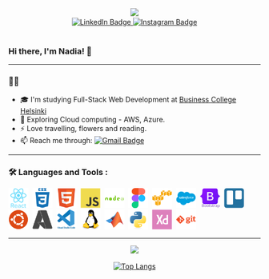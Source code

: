
<div id="header" align="center">
  <img src="https://media.giphy.com/media/hpXdHPfFI5wTABdDx9/giphy.gif" width="150"/>
</div>
<div id="badges" align="center">
  <a href="https://www.linkedin.com/in/nadia-jahan-juthy/">
    <img src="https://img.shields.io/badge/LinkedIn-blue?style=for-the-badge&logo=linkedin&logoColor=white" alt="LinkedIn Badge"/>
  </a>
  <a href="https://www.instagram.com/_juthy_nadia_/">
    <img src="https://img.shields.io/badge/Instagram-red?style=for-the-badge&logo=youtube&logoColor=white" alt="Instagram Badge"/>
  </a>
</div>
<img src="https://komarev.com/ghpvc/?username=JuthyNadi-a&style=flat-square&color=blue" alt=""/>

### Hi there, I'm Nadia! 👋
---

### :woman_technologist: 

- 🎓 I'm studying Full-Stack Web Development at [Business College Helsinki](https://github.com/HelsinkiBusinessCollege)
- :seedling: Exploring Cloud computing - AWS, Azure.
- ⚡ Love travelling, flowers and reading.
- :mailbox:  Reach me through: [![Gmail Badge](https://img.shields.io/badge/-Nadia-red?style=flat&logo=Gmail&logoColor=white)](juthynadia@gmail.com)

---

### :hammer_and_wrench: Languages and Tools :

<div>
  <img src="https://github.com/devicons/devicon/blob/master/icons/react/react-original-wordmark.svg" title="React" alt="React" width="40" height="40"/>&nbsp;
  <img src="https://github.com/devicons/devicon/blob/master/icons/css3/css3-plain-wordmark.svg"  title="CSS3" alt="CSS" width="40" height="40"/>&nbsp;
  <img src="https://github.com/devicons/devicon/blob/master/icons/html5/html5-original.svg" title="HTML5" alt="HTML" width="40" height="40"/>&nbsp;
  <img src="https://github.com/devicons/devicon/blob/master/icons/javascript/javascript-original.svg" title="JavaScript" alt="JavaScript" width="40" height="40"/>&nbsp;
  <img src="https://github.com/devicons/devicon/blob/master/icons/nodejs/nodejs-plain-wordmark.svg" title="NodeJS" alt="NodeJS" width="40" height="40"/>&nbsp;
   <img src="https://github.com/devicons/devicon/blob/master/icons/figma/figma-original.svg" title="Figma" alt=Figma" width="40" height="40"/>&nbsp;
  <img src="https://github.com/devicons/devicon/blob/master/icons/amazonwebservices/amazonwebservices-original.svg" title="AWS" alt="AWS" width="40" height="40"/>&nbsp;
  <img src="https://github.com/devicons/devicon/blob/master/icons/salesforce/salesforce-original.svg" title="salesforce" alt="salesforce" width="40" height="40"/>&nbsp;
  <img src="https://github.com/devicons/devicon/blob/master/icons/bootstrap/bootstrap-original-wordmark.svg" title="bootstrap" alt="bootstrap" width="40" height="40"/>&nbsp;
  <img src="https://github.com/devicons/devicon/blob/master/icons/trello/trello-plain.svg" title="trello" alt="trello" width="40" height="40"/>&nbsp;
<img src="https://github.com/devicons/devicon/blob/master/icons/ubuntu/ubuntu-plain.svg" title="ubuntu" alt="ubuntu" width="40" height="40"/>&nbsp;
<img src="https://github.com/devicons/devicon/blob/master/icons/azure/azure-plain.svg" title="Azure" alt="Azure" width="40" height="40"/>&nbsp;
  <img src="https://github.com/devicons/devicon/blob/master/icons/vscode/vscode-original-wordmark.svg" title="vscode" alt="vscode" width="40" height="40"/>&nbsp;
  <img src="https://github.com/devicons/devicon/blob/master/icons/linux/linux-original.svg" title="linux" alt="linux" width="40" height="40"/>&nbsp;
  <img src="https://github.com/devicons/devicon/blob/master/icons/matlab/matlab-original.svg" title="matlab" alt="matlab" width="40" height="40"/>&nbsp;
  <img src="https://github.com/devicons/devicon/blob/master/icons/python/python-original.svg" title="python" alt="python" width="40" height="40"/>&nbsp;
  <img src="https://github.com/devicons/devicon/blob/master/icons/xd/xd-plain.svg" title="xd" alt="xd" width="40" height="40"/>&nbsp;
  <img src="https://github.com/devicons/devicon/blob/master/icons/git/git-plain-wordmark.svg" title="Git" **alt="Git" width="40" height="40"/>

</div>
 
---
<div align="center">
<a href="https://github.com/JuthyNadi-a/github-readme-stats">
  <img src="https://github-readme-stats.vercel.app/api?username=JuthyNadi-a&count_private=true&show_icons=true&hide=contribs&theme=dark"/>
</a>
                                                                                                                                           
[![Top Langs](https://github-readme-stats.vercel.app/api/top-langs/?username=JuthyNadi-a&layout=compact&card_width=300&theme=dark)](https://github.com/JuthyNadi-a/github-readme-stats)
</div>
